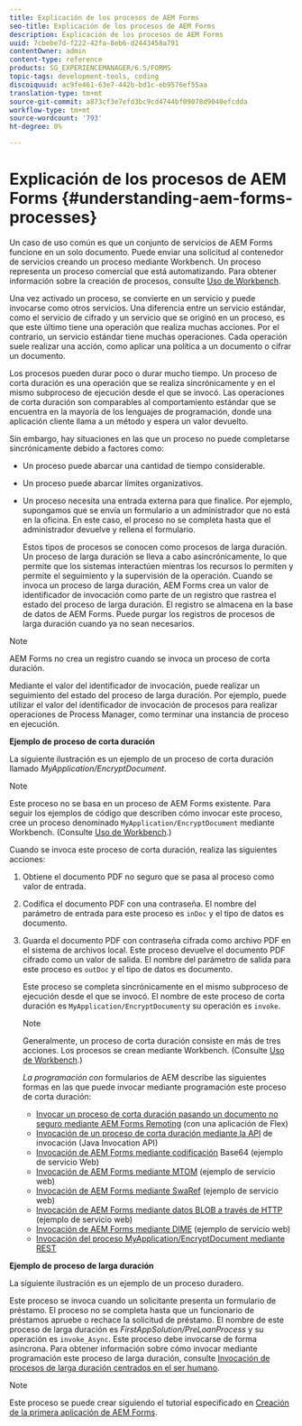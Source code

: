 ```yaml
---
title: Explicación de los procesos de AEM Forms
seo-title: Explicación de los procesos de AEM Forms
description: Explicación de los procesos de AEM Forms
uuid: 7cbebe7d-f222-42fa-8eb6-d2443458a791
contentOwner: admin
content-type: reference
products: SG_EXPERIENCEMANAGER/6.5/FORMS
topic-tags: development-tools, coding
discoiquuid: ac9fe461-63e7-442b-bd1c-eb9576ef55aa
translation-type: tm+mt
source-git-commit: a873cf3e7efd3bc9cd4744bf09078d9040efcdda
workflow-type: tm+mt
source-wordcount: '793'
ht-degree: 0%

---
```



# Explicación de los procesos de AEM Forms {#understanding-aem-forms-processes}

Un caso de uso común es que un conjunto de servicios de AEM Forms funcione en un solo documento. Puede enviar una solicitud al contenedor de servicios creando un proceso mediante Workbench. Un proceso representa un proceso comercial que está automatizando. Para obtener información sobre la creación de procesos, consulte [Uso de Workbench](https://www.adobe.com/go/learn_aemforms_workbench_63).

Una vez activado un proceso, se convierte en un servicio y puede invocarse como otros servicios. Una diferencia entre un servicio estándar, como el servicio de cifrado y un servicio que se originó en un proceso, es que este último tiene una operación que realiza muchas acciones. Por el contrario, un servicio estándar tiene muchas operaciones. Cada operación suele realizar una acción, como aplicar una política a un documento o cifrar un documento.

Los procesos pueden durar poco o durar mucho tiempo. Un proceso de corta duración es una operación que se realiza sincrónicamente y en el mismo subproceso de ejecución desde el que se invocó. Las operaciones de corta duración son comparables al comportamiento estándar que se encuentra en la mayoría de los lenguajes de programación, donde una aplicación cliente llama a un método y espera un valor devuelto.

Sin embargo, hay situaciones en las que un proceso no puede completarse sincrónicamente debido a factores como:

* Un proceso puede abarcar una cantidad de tiempo considerable.
* Un proceso puede abarcar límites organizativos.
* Un proceso necesita una entrada externa para que finalice. Por ejemplo, supongamos que se envía un formulario a un administrador que no está en la oficina. En este caso, el proceso no se completa hasta que el administrador devuelve y rellena el formulario.

   Estos tipos de procesos se conocen como procesos de larga duración. Un proceso de larga duración se lleva a cabo asincrónicamente, lo que permite que los sistemas interactúen mientras los recursos lo permiten y permite el seguimiento y la supervisión de la operación. Cuando se invoca un proceso de larga duración, AEM Forms crea un valor de identificador de invocación como parte de un registro que rastrea el estado del proceso de larga duración. El registro se almacena en la base de datos de AEM Forms. Puede purgar los registros de procesos de larga duración cuando ya no sean necesarios.

>[!NOTE]
>
>AEM Forms no crea un registro cuando se invoca un proceso de corta duración.

Mediante el valor del identificador de invocación, puede realizar un seguimiento del estado del proceso de larga duración. Por ejemplo, puede utilizar el valor del identificador de invocación de procesos para realizar operaciones de Process Manager, como terminar una instancia de proceso en ejecución.

**Ejemplo de proceso de corta duración**

La siguiente ilustración es un ejemplo de un proceso de corta duración llamado *MyApplication/EncryptDocument*.

>[!NOTE]
>
>Este proceso no se basa en un proceso de AEM Forms existente. Para seguir los ejemplos de código que describen cómo invocar este proceso, cree un proceso denominado `MyApplication/EncryptDocument` mediante Workbench. (Consulte [Uso de Workbench](https://www.adobe.com/go/learn_aemforms_workbench_63).)

Cuando se invoca este proceso de corta duración, realiza las siguientes acciones:

1. Obtiene el documento PDF no seguro que se pasa al proceso como valor de entrada.
1. Codifica el documento PDF con una contraseña. El nombre del parámetro de entrada para este proceso es `inDoc` y el tipo de datos es documento.
1. Guarda el documento PDF con contraseña cifrada como archivo PDF en el sistema de archivos local. Este proceso devuelve el documento PDF cifrado como un valor de salida. El nombre del parámetro de salida para este proceso es `outDoc` y el tipo de datos es documento.

   Este proceso se completa sincrónicamente en el mismo subproceso de ejecución desde el que se invocó. El nombre de este proceso de corta duración es `MyApplication/EncryptDocument`y su operación es `invoke`.

   >[!NOTE]
   >
   >Generalmente, un proceso de corta duración consiste en más de tres acciones. Los procesos se crean mediante Workbench. (Consulte [Uso de Workbench](https://www.adobe.com/go/learn_aemforms_workbench_63).)

   *La programación con* formularios de AEM describe las siguientes formas en las que puede invocar mediante programación este proceso de corta duración:

   * [Invocar un proceso de corta duración pasando un documento no seguro mediante AEM Forms Remoting](/help/forms/developing/invoking-aem-forms-using-remoting.md#invoking-a-short-lived-process-by-passing-an-unsecure-document-using-remoting)  (con una aplicación de Flex)
   * [Invocación de un proceso de corta duración mediante la API](/help/forms/developing/invoking-aem-forms-using-java.md#invoking-a-short-lived-process-using-the-invocation-api)  de invocación (Java Invocation API)
   * [Invocación de AEM Forms mediante codificación](/help/forms/developing/invoking-aem-forms-using-web.md#invoking-aem-forms-using-base64-encoding)  Base64 (ejemplo de servicio Web)
   * [Invocación de AEM Forms mediante MTOM](/help/forms/developing/invoking-aem-forms-using-web.md#invoking-aem-forms-using-mtom)  (ejemplo de servicio web)
   * [Invocación de AEM Forms mediante SwaRef](/help/forms/developing/invoking-aem-forms-using-web.md#invoking-aem-forms-using-swaref) (ejemplo de servicio web)
   * [Invocación de AEM Forms mediante datos BLOB a través de HTTP](/help/forms/developing/invoking-aem-forms-using-web.md#invoking-aem-forms-using-blob-data-over-http)  (ejemplo de servicio web)
   * [Invocación de AEM Forms mediante DIME](/help/forms/developing/invoking-aem-forms-using-web.md#invoking-aem-forms-using-dime)  (ejemplo de servicio web)
   * [Invocación del proceso MyApplication/EncryptDocument mediante REST](/help/forms/developing/invoking-aem-forms-using-rest.md)

**Ejemplo de proceso de larga duración**

La siguiente ilustración es un ejemplo de un proceso duradero.

Este proceso se invoca cuando un solicitante presenta un formulario de préstamo. El proceso no se completa hasta que un funcionario de préstamos apruebe o rechace la solicitud de préstamo. El nombre de este proceso de larga duración es *FirstAppSolution/PreLoanProcess* y su operación es `invoke_Async`. Este proceso debe invocarse de forma asíncrona. Para obtener información sobre cómo invocar mediante programación este proceso de larga duración, consulte [Invocación de procesos de larga duración centrados en el ser humano](/help/forms/developing/invoking-human-centric-long-lived.md#invoking-human-centric-long-lived-processes).

>[!NOTE]
>
>Este proceso se puede crear siguiendo el tutorial especificado en [Creación de la primera aplicación de AEM Forms](https://www.adobe.com/go/learn_aemforms_firstapp_ds_63).